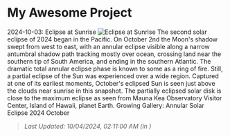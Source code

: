 # My Awesome Project

<!-- APOD Start -->
2024-10-03: Eclipse at Sunrise
![Eclipse at Sunrise](https://apod.nasa.gov/apod/image/2410/earliestsolareclipse1024.jpg)
The second solar eclipse of 2024 began in the Pacific. On October 2nd the Moon's shadow swept from west to east, with an annular eclipse visible along a narrow antumbral shadow path tracking mostly over ocean, crossing land near the southern tip of South America, and ending in the southern Atlantic. The dramatic total annular eclipse phase is known to some as a ring of fire. Still, a partial eclipse of the Sun was experienced over a wide region. Captured at one of its earliest moments, October's eclipsed Sun is seen just above the clouds near sunrise in this snapshot. The partially eclipsed solar disk is close to the maximum eclipse as seen from Mauna Kea Observatory Visitor Center, Island of Hawaii, planet Earth.   Growing Gallery: Annular Solar Eclipse 2024 October
> _Last Updated: 10/04/2024, 02:11:00 AM (in )_
<!-- APOD End -->
